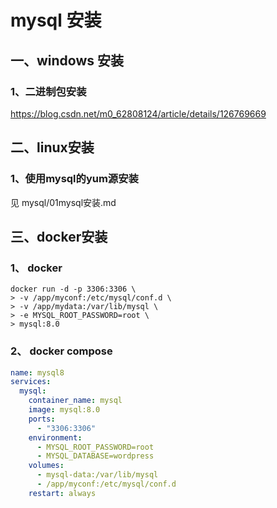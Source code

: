 # mysql 安装

## 一、windows 安装

### 1、二进制包安装

https://blog.csdn.net/m0_62808124/article/details/126769669

## 二、linux安装

### 1、使用mysql的yum源安装

见 mysql/01mysql安装.md

## 三、docker安装

### 1、 docker

```shell
docker run -d -p 3306:3306 \
> -v /app/myconf:/etc/mysql/conf.d \
> -v /app/mydata:/var/lib/mysql \
> -e MYSQL_ROOT_PASSWORD=root \
> mysql:8.0
```

### 2、 docker compose

```yaml
name: mysql8
services: 
  mysql: 
    container_name: mysql
    image: mysql:8.0
    ports:
      - "3306:3306"
    environment:
      - MYSQL_ROOT_PASSWORD=root
      - MYSQL_DATABASE=wordpress
    volumes:
      - mysql-data:/var/lib/mysql
      - /app/myconf:/etc/mysql/conf.d
    restart: always
```

